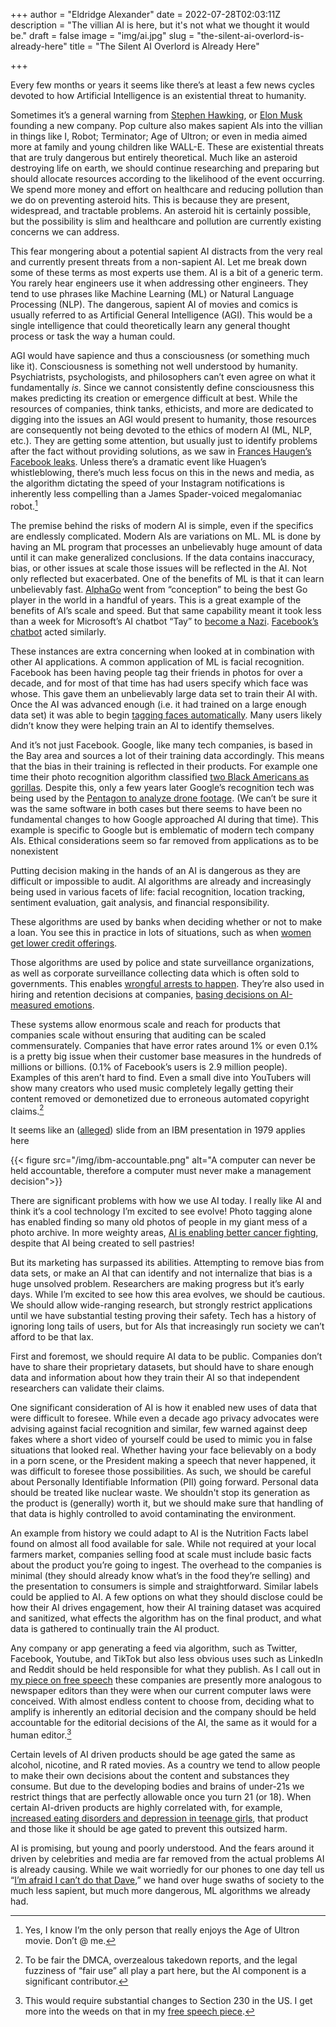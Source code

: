 +++
author = "Eldridge Alexander"
date = 2022-07-28T02:03:11Z
description = "The villian AI is here, but it's not what we thought it would be."
draft = false
image = "img/ai.jpg"
slug = "the-silent-ai-overlord-is-already-here"
title = "The Silent AI Overlord is Already Here"

+++

Every few months or years it seems like there’s at least a few news cycles devoted to how Artificial Intelligence is an existential threat to humanity.

Sometimes it’s a general warning from [Stephen Hawking](https://www.bbc.com/news/technology-30290540), or [Elon Musk](https://www.theguardian.com/technology/2014/oct/27/elon-musk-artificial-intelligence-ai-biggest-existential-threat) founding a new company. Pop culture also makes sapient AIs into the villian in things like I, Robot; Terminator; Age of Ultron; or even in media aimed more at family and young children like WALL-E. These are existential threats that are truly dangerous but entirely theoretical. Much like an asteroid destroying life on earth, we should continue researching and preparing but should allocate resources according to the likelihood of the event occurring. We spend more money and effort on healthcare and reducing pollution than we do on preventing asteroid hits. This is because they are present, widespread, and tractable problems. An asteroid hit is certainly possible, but the possibility is slim and healthcare and pollution are currently existing concerns we can address.

This fear mongering about a potential sapient AI distracts from the very real and currently present threats from a non-sapient AI. Let me break down some of these terms as most experts use them. AI is a bit of a generic term. You rarely hear engineers use it when addressing other engineers. They tend to use phrases like Machine Learning (ML) or Natural Language Processing (NLP). The dangerous, sapient AI of movies and comics is usually referred to as Artificial General Intelligence (AGI). This would be a single intelligence that could theoretically learn any general thought process or task the way a human could.

AGI would have sapience and thus a consciousness (or something much like it). Consciousness is something not well understood by humanity. Psychiatrists, psychologists, and philosophers can’t even agree on what it fundamentally *is*. Since we cannot consistently define consciousness this makes predicting its creation or emergence difficult at best. While the resources of companies, think tanks, ethicists, and more are dedicated to digging into the issues an AGI would present to humanity, those resources are consequently not being devoted to the ethics of modern AI (ML, NLP, etc.). They are getting some attention, but usually just to identify problems after the fact without providing solutions, as we saw in [Frances Haugen’s Facebook leaks](https://en.wikipedia.org/wiki/2021_Facebook_leak). Unless there’s a dramatic event like Huagen’s whistleblowing, there’s much less focus on this in the news and media, as the algorithm dictating the speed of your Instagram notifications is inherently less compelling than a James Spader-voiced megalomaniac robot.[^1]

[^1]: Yes, I know I’m the only person that really enjoys the Age of Ultron movie. Don’t @ me.


The premise behind the risks of modern AI is simple, even if the specifics are endlessly complicated. Modern AIs are variations on ML. ML is done by having an ML program that processes an unbelievably huge amount of data until it can make generalized conclusions. If the data contains inaccuracy, bias, or other issues at scale those issues will be reflected in the AI. Not only reflected but exacerbated. One of the benefits of ML is that it can learn unbelievably  fast. [AlphaGo](https://www.deepmind.com/research/highlighted-research/alphago) went from “conception” to being the best Go player in the world in a handful of years. This is a great example of the benefits of AI’s scale and speed. But that same capability meant it took less than a week for Microsoft’s AI chatbot “Tay” to [become a Nazi](https://www.cbsnews.com/news/microsoft-shuts-down-ai-chatbot-after-it-turned-into-racist-nazi/). [Facebook’s chatbot](https://www.bloomberg.com/news/articles/2022-08-08/meta-s-ai-chatbot-repeats-election-and-anti-semitic-conspiracies) acted similarly.

These instances are extra concerning when looked at in combination with other AI applications. A common application of ML is facial recognition. Facebook has been having people tag their friends in photos for over a decade, and for most of that time has had users specify which face was whose. This gave them an unbelievably large data set to train their AI with. Once the AI was advanced enough (i.e. it had trained on a large enough data set) it was able to begin [tagging faces automatically](https://web.archive.org/web/20130714070457/https://blog.facebook.com/blog.php?post=46714588713). Many users likely didn’t know they were helping train an AI to identify themselves.

And it’s not just Facebook. Google, like many tech companies, is based in the Bay area and sources a lot of their training data accordingly. This means that the bias in their training is reflected in their products. For example one time their photo recognition algorithm classified [two Black Americans as gorillas](https://finance.yahoo.com/news/google-photos-mislabels-two-black-americans-as-122793782784.html). Despite this, only a few years later Google’s recognition tech was being used by the [Pentagon to analyze drone footage](https://www.bbc.com/news/technology-43316667). (We can’t be sure it was the same software in both cases but there seems to have been no fundamental changes to how Google approached AI during that time). This example is specific to Google but is emblematic of modern tech company AIs. Ethical considerations seem so far removed from applications as to be nonexistent

Putting decision making in the hands of an AI is dangerous as they are difficult or impossible to audit. AI algorithms are already and increasingly being used in various facets of life: facial recognition, location tracking, sentiment evaluation, gait analysis, and financial responsibility. 

These algorithms are used by banks when deciding whether or not to make a loan. You see this in practice in lots of situations, such as when [women get lower credit offerings](https://www.cnn.com/2019/11/12/business/apple-card-gender-bias/index.html).

Those algorithms are used by police and state surveillance organizations, as well as corporate surveillance collecting data which is often sold to governments. This enables [wrongful arrests to happen](https://www.washingtonpost.com/opinions/2020/06/24/i-was-wrongfully-arrested-because-facial-recognition-why-are-police-allowed-use-this-technology/). They’re also used in hiring and retention decisions at companies, [basing decisions on AI-measured emotions](https://www.inc.com/minda-zetlin/ai-is-now-analyzing-candidates-facial-expressions-during-video-job-interviews.html). 

These systems allow enormous scale and reach for products that companies scale without ensuring that auditing can be scaled commensurately. Companies that have error rates around 1% or even 0.1% is a pretty big issue when their customer base measures in the hundreds of millions or billions. (0.1% of Facebook’s users is 2.9 million people). Examples of this aren’t hard to find. Even a small dive into YouTubers will show many creators who used music completely legally getting their content removed or demonetized due to erroneous automated copyright claims.[^2]

[^2]: To be fair the DMCA, overzealous takedown reports, and the legal fuzziness of “fair use” all play a part here, but the AI component is a significant contributor.

It seems like an ([alleged](https://twitter.com/bumblebike/status/832394003492564993?s=20)) slide from an IBM presentation in 1979 applies here

{{< figure src="/img/ibm-accountable.png" alt="A computer can never be held accountable, therefore a computer must never make a management decision">}}

There are significant problems with how we use AI today. I really like AI and think it’s a cool technology I’m excited to see evolve! Photo tagging alone has enabled finding so many old photos of people in my giant mess of a photo archive. In more weighty areas, [AI is enabling better cancer fighting](https://www.newyorker.com/tech/annals-of-technology/the-pastry-ai-that-learned-to-fight-cancer), despite that AI being created to sell pastries!

But its marketing has surpassed its abilities. Attempting to remove bias from data sets, or make an AI that can identify and not internalize that bias is a huge unsolved problem. Researchers are making progress but it’s early days. While I’m excited to see how this area evolves, we should be cautious. We should allow wide-ranging research, but strongly restrict applications until we have substantial testing proving their safety. Tech has a history of ignoring long tails of users, but for AIs that increasingly run society we can’t afford to be that lax.

First and foremost, we should require AI data to be public. Companies don’t have to share their proprietary datasets, but should have to share enough data and information about how they train their AI so that independent researchers can validate their claims.

One significant consideration of AI is how it enabled new uses of data that were difficult to foresee. While even a decade ago privacy advocates were advising against facial recognition and similar, few warned against deep fakes where a short video of yourself could be used to mimic you in false situations that looked real. Whether having your face believably on a body in a porn scene, or the President making a speech that never happened, it was difficult to foresee those possibilities. As such, we should be careful about Personally Identifiable Information (PII) going forward. Personal data should be treated like nuclear waste. We shouldn't stop its generation as the product is (generally) worth it, but we should make sure that handling of that data is highly controlled to avoid contaminating the environment.

An example from history we could adapt to AI is the Nutrition Facts label found on almost all food available for sale. While not required at your local farmers market, companies selling food at scale must include basic facts about the product you’re going to ingest. The overhead to the companies is minimal (they should already know what’s in the food they’re selling) and the presentation to consumers is simple and straightforward. Similar labels could be applied to AI. A few options on what they should disclose could be how their AI drives engagement, how their AI training dataset was acquired and sanitized, what effects the algorithm has on the final product, and what data is gathered to continually train the AI product.

Any company or app generating a feed via algorithm, such as Twitter, Facebook, Youtube, and TikTok but also less obvious uses such as LinkedIn and Reddit should be held responsible for what they publish. As I call out in [my piece on free speech](/2022/07/06/free-speech-and-antitrust/) these companies are presently more analogous to newspaper editors than they were when our current computer laws were conceived. With almost endless content to choose from, deciding what to amplify is inherently an editorial decision and the company should be held accountable for the editorial decisions of the AI, the same as it would for a human editor.[^3]

[^3]: This would require substantial changes to Section 230 in the US. I get more into the weeds on that in my [free speech piece](/2022/07/06/free-speech-and-antitrust/). 

Certain levels of AI driven products should be age gated the same as alcohol, nicotine, and R rated movies. As a country we tend to allow people to make their own decisions about the content and substances they consume. But due to the developing bodies and brains of under-21s we restrict things that are perfectly allowable once you turn 21 (or 18). When certain AI-driven products are highly correlated with, for example, [increased eating disorders and depression in teenage girls](https://abc13.com/instagram-causes-eating-disorders-depression-in-young-girls-new-l/12074932/), that product and those like it should be age gated to prevent this outsized harm.

AI is promising, but young and poorly understood. And the fears around it driven by celebrities and media are far removed from the actual problems AI is already causing. While we wait worriedly for our phones to one day tell us “[I’m afraid I can’t do that Dave](https://www.youtube.com/watch?v=Mme2Aya_6Bc),” we hand over huge swaths of society to the much less sapient, but much more dangerous, ML algorithms we already had.